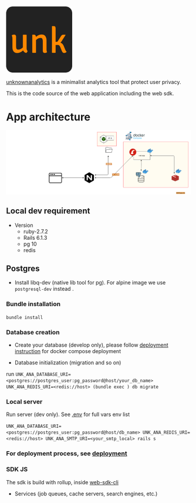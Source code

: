 ![logo](./app/assets/ico/apple-touch-icon.png)

[unknownanalytics](unknownanalytics.com/) is a minimalist analytics tool that protect user privacy.

This is the code source of the web application including the web sdk.

# App architecture

![architecture](docs/assets/full-arch.png)

## Local dev requirement

* Version
    - ruby-2.7.2
    - Rails 6.1.3
    - pg 10
    - redis

## Postgres

* Install libq-dev (native lib tool for pg). For alpine image we use `postgresql-dev` instead .

### Bundle installation

`bundle install`

### Database creation

* Create your database (develop only), please follow [deployment instruction](docs/deployment.md) for docker compose
  deployment

* Database initialization (migration and so on)

run `UNK_ANA_DATABASE_URI=<postgres://postgres_user:pg_password@host/your_db_name> UNK_ANA_REDIS_URI=<redis://host> (bundle exec ) db migrate`

### Local server

Run server (dev only). See [.env](.env) for full vars env list

`UNK_ANA_DATABASE_URI=<postgres://postgres_user:pg_password@host/db_name> UNK_ANA_REDIS_URI=<redis://host> UNK_ANA_SMTP_URI=<your_smtp_local> rails s`

### For deployment process, see [deployment](docs/deployment.md)

### SDK JS

The sdk is build with rollup, inside [web-sdk-cli](./web-sdk-cli/src)

* Services (job queues, cache servers, search engines, etc.)
